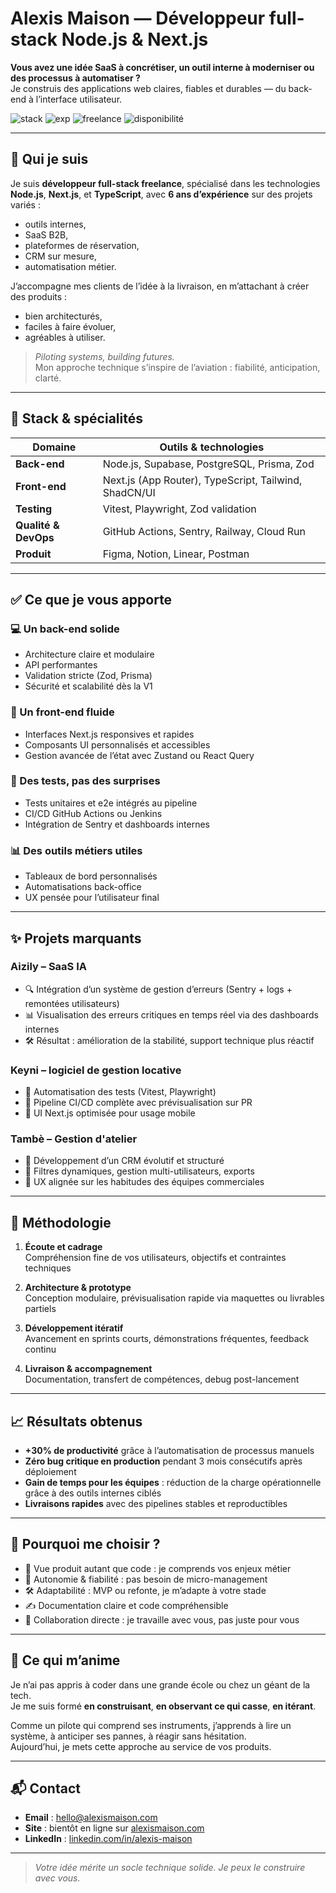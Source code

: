 # Alexis Maison — Développeur full-stack Node.js & Next.js

**Vous avez une idée SaaS à concrétiser, un outil interne à moderniser ou des processus à automatiser ?**  
Je construis des applications web claires, fiables et durables — du back-end à l’interface utilisateur.

![stack](https://img.shields.io/badge/Stack-Node.js%20%7C%20Next.js%20%7C%20TypeScript-blue)
![exp](https://img.shields.io/badge/Expérience-6%20ans-informational)
![freelance](https://img.shields.io/badge/Statut-Freelance%20disponible-success)
![disponibilité](https://img.shields.io/badge/Mission-idée%20ou%20produit%20en%20cours-important)

---

## 🧭 Qui je suis

Je suis **développeur full-stack freelance**, spécialisé dans les technologies **Node.js**, **Next.js**, et **TypeScript**, avec **6 ans d’expérience** sur des projets variés :  
- outils internes,  
- SaaS B2B,  
- plateformes de réservation,  
- CRM sur mesure,  
- automatisation métier.

J’accompagne mes clients de l’idée à la livraison, en m’attachant à créer des produits :
- bien architecturés,
- faciles à faire évoluer,
- agréables à utiliser.

> *Piloting systems, building futures.*  
> Mon approche technique s’inspire de l’aviation : fiabilité, anticipation, clarté.

---

## 🧰 Stack & spécialités

| Domaine             | Outils & technologies |
|---------------------|------------------------|
| **Back-end**        | Node.js, Supabase, PostgreSQL, Prisma, Zod |
| **Front-end**       | Next.js (App Router), TypeScript, Tailwind, ShadCN/UI |
| **Testing**         | Vitest, Playwright, Zod validation |
| **Qualité & DevOps**| GitHub Actions, Sentry, Railway, Cloud Run |
| **Produit**         | Figma, Notion, Linear, Postman |

---

## ✅ Ce que je vous apporte

### 💻 Un back-end solide
- Architecture claire et modulaire
- API performantes
- Validation stricte (Zod, Prisma)
- Sécurité et scalabilité dès la V1

### 🎨 Un front-end fluide
- Interfaces Next.js responsives et rapides
- Composants UI personnalisés et accessibles
- Gestion avancée de l’état avec Zustand ou React Query

### 🧪 Des tests, pas des surprises
- Tests unitaires et e2e intégrés au pipeline
- CI/CD GitHub Actions ou Jenkins
- Intégration de Sentry et dashboards internes

### 📊 Des outils métiers utiles
- Tableaux de bord personnalisés
- Automatisations back-office
- UX pensée pour l’utilisateur final

---

## ✨ Projets marquants

### **Aizily** – SaaS IA
- 🔍 Intégration d’un système de gestion d’erreurs (Sentry + logs + remontées utilisateurs)
- 📊 Visualisation des erreurs critiques en temps réel via des dashboards internes
- 🛠️ Résultat : amélioration de la stabilité, support technique plus réactif

### **Keyni** – logiciel de gestion locative
- 🔁 Automatisation des tests (Vitest, Playwright)
- 🚀 Pipeline CI/CD complète avec prévisualisation sur PR
- 📱 UI Next.js optimisée pour usage mobile

### **Tambè** – Gestion d'atelier
- 🧱 Développement d’un CRM évolutif et structuré
- 🔧 Filtres dynamiques, gestion multi-utilisateurs, exports
- 🧭 UX alignée sur les habitudes des équipes commerciales

---

## 📐 Méthodologie

1. **Écoute et cadrage**  
   Compréhension fine de vos utilisateurs, objectifs et contraintes techniques

2. **Architecture & prototype**  
   Conception modulaire, prévisualisation rapide via maquettes ou livrables partiels

3. **Développement itératif**  
   Avancement en sprints courts, démonstrations fréquentes, feedback continu

4. **Livraison & accompagnement**  
   Documentation, transfert de compétences, debug post-lancement

---

## 📈 Résultats obtenus

- **+30% de productivité** grâce à l’automatisation de processus manuels
- **Zéro bug critique en production** pendant 3 mois consécutifs après déploiement
- **Gain de temps pour les équipes** : réduction de la charge opérationnelle grâce à des outils internes ciblés
- **Livraisons rapides** avec des pipelines stables et reproductibles

---

## 🤔 Pourquoi me choisir ?

- 🔎 Vue produit autant que code : je comprends vos enjeux métier
- 🧭 Autonomie & fiabilité : pas besoin de micro-management
- 🛠️ Adaptabilité : MVP ou refonte, je m’adapte à votre stade
- ✍️ Documentation claire et code compréhensible
- 🤝 Collaboration directe : je travaille avec vous, pas juste pour vous

---

## 🧠 Ce qui m’anime

Je n’ai pas appris à coder dans une grande école ou chez un géant de la tech.  
Je me suis formé **en construisant**, **en observant ce qui casse**, **en itérant**.  

Comme un pilote qui comprend ses instruments, j’apprends à lire un système, à anticiper ses pannes, à réagir sans hésitation.  
Aujourd’hui, je mets cette approche au service de vos produits.

---

## 📬 Contact

- **Email** : [hello@alexismaison.com](mailto:hello@alexismaison.com)  
- **Site** : bientôt en ligne sur [alexismaison.com](https://alexismaison.com)  
- **LinkedIn** : [linkedin.com/in/alexis-maison](https://www.linkedin.com/in/alexis2m)

---

> *Votre idée mérite un socle technique solide. Je peux le construire avec vous.*
